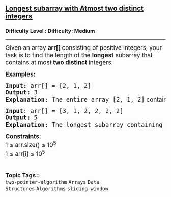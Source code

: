 <h2><a href="https://www.geeksforgeeks.org/problems/fruit-into-baskets-1663137462/1?_gl=1*1mcuqde*_up*MQ..*_gs*MQ..&gclid=Cj0KCQjwjo7DBhCrARIsACWauSmfNdAdEf-isA2Q2iHjCObLp_YBIuW-7Elr6bgUAB3XMh2GNZWksYIaAms6EALw_wcB&gbraid=0AAAAAC9yBkAoEQFfPhi1PIrKMOZbPqT-v">Longest subarray with Atmost two distinct integers</a></h2><h3>Difficulty Level : Difficulty: Medium</h3><hr><div class="problems_problem_content__Xm_eO"><p><span style="font-size: 14pt;">Given an array <strong>arr[] </strong>consisting of positive integers, your task is to find the length<strong data-start="179" data-end="224"> </strong>of the <strong>longest</strong> subarray that contains at most<strong data-start="239" data-end="272"> two distinct </strong>integers.</span></p>
<p><span style="font-size: 14pt;"><strong>Examples:</strong></span></p>
<pre><span style="font-size: 14pt;"><strong>Input: </strong>arr[] = [2, 1, 2]<br><strong>Output:</strong> 3<br><strong>Explanation</strong>: The entire array [2, 1, 2]<span style="font-family: -apple-system, BlinkMacSystemFont, 'Segoe UI', Roboto, Oxygen, Ubuntu, Cantarell, 'Open Sans', 'Helvetica Neue', sans-serif;"> contains at most two distinct integers (2</span><span style="font-family: -apple-system, BlinkMacSystemFont, 'Segoe UI', Roboto, Oxygen, Ubuntu, Cantarell, 'Open Sans', 'Helvetica Neue', sans-serif;"> and 1</span><span style="font-family: -apple-system, BlinkMacSystemFont, 'Segoe UI', Roboto, Oxygen, Ubuntu, Cantarell, 'Open Sans', 'Helvetica Neue', sans-serif;">). Hence, the length of the longest subarray is 3</span><span style="font-family: -apple-system, BlinkMacSystemFont, 'Segoe UI', Roboto, Oxygen, Ubuntu, Cantarell, 'Open Sans', 'Helvetica Neue', sans-serif;">.</span></span></pre>
<pre><span style="font-size: 14pt;"><strong>Input</strong>: arr[] = [3, 1, 2, 2, 2, 2]<br><strong>Output: </strong>5<br><strong>Explanation</strong>: The longest subarray containing at most two distinct integers is [1, 2, 2, 2, 2]<span style="font-family: -apple-system, BlinkMacSystemFont, 'Segoe UI', Roboto, Oxygen, Ubuntu, Cantarell, 'Open Sans', 'Helvetica Neue', sans-serif;">, which has a length of 5</span><span style="font-family: -apple-system, BlinkMacSystemFont, 'Segoe UI', Roboto, Oxygen, Ubuntu, Cantarell, 'Open Sans', 'Helvetica Neue', sans-serif;">.</span></span></pre>
<p><span style="font-size: 14pt;"><strong>Constraints:</strong></span><br><span style="font-size: 14pt;">1 ≤ arr.size() ≤ 10<sup>5</sup><br>1 ≤ arr[i] ≤ 10<sup>5</sup></span></p></div><br><p><span style=font-size:18px><strong>Topic Tags : </strong><br><code>two-pointer-algorithm</code>&nbsp;<code>Arrays</code>&nbsp;<code>Data Structures</code>&nbsp;<code>Algorithms</code>&nbsp;<code>sliding-window</code>&nbsp;